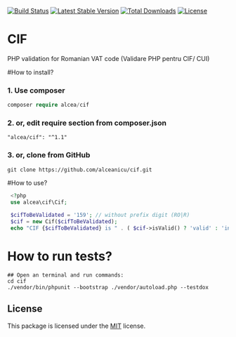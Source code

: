 [![Build Status](https://travis-ci.org/alceanicu/cif.svg?branch=master)](https://travis-ci.org/alceanicu/cif) [![Latest Stable Version](https://poser.pugx.org/alcea/cif/v/stable.svg)](https://packagist.org/packages/alcea/cif) [![Total Downloads](https://poser.pugx.org/alcea/cif/downloads.svg)](https://packagist.org/packages/alcea/cif) [![License](https://poser.pugx.org/alcea/cif/license.svg)](https://packagist.org/packages/alcea/cif)

# CIF
PHP validation for Romanian VAT code (Validare PHP pentru CIF/ CUI)

#How to install?

### 1. Use composer
```php
composer require alcea/cif
```

### 2. or, edit require section from composer.json
```
"alcea/cif": "^1.1"
```

### 3. or, clone from GitHub
```
git clone https://github.com/alceanicu/cif.git
```

#How to use?

```php
 <?php
 use alcea\cif\Cif;
 
 $cifToBeValidated = '159'; // without prefix digit (RO|R)
 $cif = new Cif($cifToBeValidated);
 echo "CIF {$cifToBeValidated} is " . ( $cif->isValid() ? 'valid' : 'invalid' ) . PHP_EOL;
 ```
 
 # How to run tests?
```
## Open an terminal and run commands:
cd cif
./vendor/bin/phpunit --bootstrap ./vendor/autoload.php --testdox
```


## License

This package is licensed under the [MIT](http://opensource.org/licenses/MIT) license.

